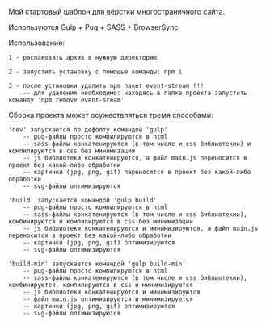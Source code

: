 
Мой стартовый шаблон для вёрстки многостраничного сайта.  

Используются Gulp + Pug + SАSS + BrowserSync

Использование:

	1 - распаковать архив в нужную директорию

	2 - запустить установку с помощью команды: npm i

	3 - после установки удалить npm пакет event-stream !!!
		-- для удаления необходимо: находясь в папке проекта запустить команду 'npm remove event-sream'

	
Сборка проекта может осужествляться тремя способами:

	'dev' запускается по дефолту командой 'gulp'
		-- pug-файлы просто компилируются в html
		-- sass-файлы конкатенируются (в том числе и css библиотекии) и компилируются в css без минимизации
		-- js библиотеки конкатенируются, а файл main.js переносится в проект без какой-либо обработки
		-- картинки (jpg, png, gif) переносятся в проект без какой-либо обработки
		-- svg-файлы оптимизируются

	'build' запускается командой 'gulp build'
		-- pug-файлы просто компилируются в html
		-- sass-файлы конкатенируются (в том числе и css библиотекии), комбинируются и компилируются в css без минимизации
		-- js библиотеки конкатенируются и минимизируются, а файл main.js переносится в проект без какой-либо обработки
		-- картинки (jpg, png, gif) оптимизируются
		-- svg-файлы оптимизируются

	'build-min' запускается командой 'gulp build-min'
		-- pug-файлы просто компилируются в html
		-- sass-файлы конкатенируются (в том числе и css библиотекии), комбинируются, компилируются в css и минимизируются
		-- js библиотеки конкатенируются и минимизируются
		-- файл main.js оптимизируется и минимизируется
		-- картинки (jpg, png, gif) оптимизируются
		-- svg-файлы оптимизируются